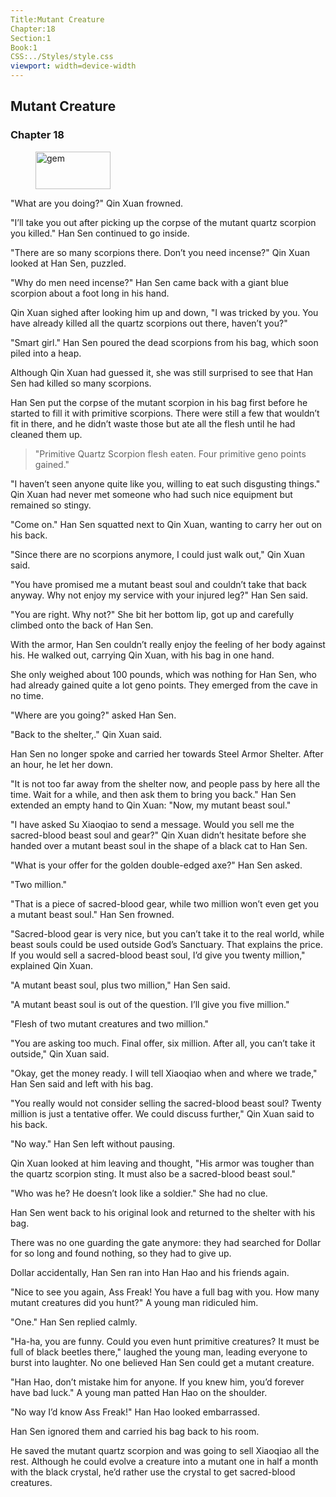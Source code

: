 ```yaml
---
Title:Mutant Creature 
Chapter:18 
Section:1 
Book:1 
CSS:../Styles/style.css 
viewport: width=device-width
---
```

  
## Mutant Creature
### Chapter 18
  
<figure>
	<img src="../Images/gem.gif" alt="gem" id="gem" width="120" height="60" />
</figure>
  

  
"What are you doing?" Qin Xuan frowned.

"I’ll take you out after picking up the corpse of the mutant quartz scorpion you killed." Han Sen continued to go inside.

"There are so many scorpions there. Don’t you need incense?" Qin Xuan looked at Han Sen, puzzled.

"Why do men need incense?" Han Sen came back with a giant blue scorpion about a foot long in his hand.

Qin Xuan sighed after looking him up and down, "I was tricked by you. You have already killed all the quartz scorpions out there, haven’t you?"

"Smart girl." Han Sen poured the dead scorpions from his bag, which soon piled into a heap.

Although Qin Xuan had guessed it, she was still surprised to see that Han Sen had killed so many scorpions.

Han Sen put the corpse of the mutant scorpion in his bag first before he started to fill it with primitive scorpions. There were still a few that wouldn’t fit in there, and he didn’t waste those but ate all the flesh until he had cleaned them up.

> "Primitive Quartz Scorpion flesh eaten. Four primitive geno points gained."

"I haven’t seen anyone quite like you, willing to eat such disgusting things." Qin Xuan had never met someone who had such nice equipment but remained so stingy.

"Come on." Han Sen squatted next to Qin Xuan, wanting to carry her out on his back.

"Since there are no scorpions anymore, I could just walk out," Qin Xuan said.

"You have promised me a mutant beast soul and couldn’t take that back anyway. Why not enjoy my service with your injured leg?" Han Sen said.

"You are right. Why not?" She bit her bottom lip, got up and carefully climbed onto the back of Han Sen.

With the armor, Han Sen couldn’t really enjoy the feeling of her body against his. He walked out, carrying Qin Xuan, with his bag in one hand.

She only weighed about 100 pounds, which was nothing for Han Sen, who had already gained quite a lot geno points. They emerged from the cave in no time.

"Where are you going?" asked Han Sen.

"Back to the shelter,." Qin Xuan said.

Han Sen no longer spoke and carried her towards Steel Armor Shelter. After an hour, he let her down.

"It is not too far away from the shelter now, and people pass by here all the time. Wait for a while, and then ask them to bring you back." Han Sen extended an empty hand to Qin Xuan: "Now, my mutant beast soul."

"I have asked Su Xiaoqiao to send a message. Would you sell me the sacred-blood beast soul and gear?" Qin Xuan didn’t hesitate before she handed over a mutant beast soul in the shape of a black cat to Han Sen.

"What is your offer for the golden double-edged axe?" Han Sen asked.

"Two million."

"That is a piece of sacred-blood gear, while two million won’t even get you a mutant beast soul." Han Sen frowned.

"Sacred-blood gear is very nice, but you can’t take it to the real world, while beast souls could be used outside God’s Sanctuary. That explains the price. If you would sell a sacred-blood beast soul, I’d give you twenty million," explained Qin Xuan.

"A mutant beast soul, plus two million," Han Sen said.

"A mutant beast soul is out of the question. I’ll give you five million."

"Flesh of two mutant creatures and two million."

"You are asking too much. Final offer, six million. After all, you can’t take it outside," Qin Xuan said.

"Okay, get the money ready. I will tell Xiaoqiao when and where we trade," Han Sen said and left with his bag.

"You really would not consider selling the sacred-blood beast soul? Twenty million is just a tentative offer. We could discuss further," Qin Xuan said to his back.

"No way." Han Sen left without pausing.

Qin Xuan looked at him leaving and thought, "His armor was tougher than the quartz scorpion sting. It must also be a sacred-blood beast soul."

"Who was he? He doesn’t look like a soldier." She had no clue.

Han Sen went back to his original look and returned to the shelter with his bag.

There was no one guarding the gate anymore: they had searched for Dollar for so long and found nothing, so they had to give up.

Dollar accidentally, Han Sen ran into Han Hao and his friends again.

"Nice to see you again, Ass Freak! You have a full bag with you. How many mutant creatures did you hunt?" A young man ridiculed him.

"One." Han Sen replied calmly.

"Ha-ha, you are funny. Could you even hunt primitive creatures? It must be full of black beetles there," laughed the young man, leading everyone to burst into laughter. No one believed Han Sen could get a mutant creature.

"Han Hao, don’t mistake him for anyone. If you knew him, you’d forever have bad luck." A young man patted Han Hao on the shoulder.

"No way I’d know Ass Freak!" Han Hao looked embarrassed.

Han Sen ignored them and carried his bag back to his room.

He saved the mutant quartz scorpion and was going to sell Xiaoqiao all the rest. Although he could evolve a creature into a mutant one in half a month with the black crystal, he’d rather use the crystal to get sacred-blood creatures.